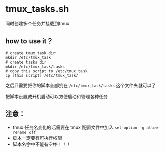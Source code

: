 tmux_tasks.sh
==

同时创建多个任务并挂载到tmux

how to use it？
---
```shell
# create tmux_task dir
mkdir /etc/tmux_task
# create tasks dir
mkdir /etc/tmux_task/tasks
# copy this script to /etc/tmux_task
cp [this script] /etc/tmux_task/
```

之后只需要把你的脚本全部扔在 `/etc/tmux_task/tasks` 这个文件夹就可以了

把脚本设置成开机启动可以方便启动和管理各种任务


注意：
---
+ tmux 任务名变化的话需要在 tmux 配置文件中加入 `set-option -g allow-rename off`
+ 脚本一定要有可执行权限
+ 脚本名字中不能有空格！！！
